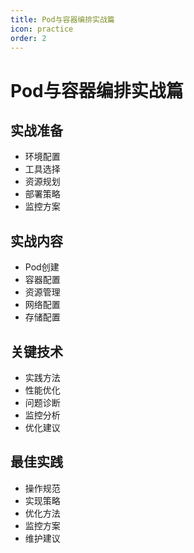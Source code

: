 ```yaml
---
title: Pod与容器编排实战篇
icon: practice
order: 2
---
```


# Pod与容器编排实战篇

## 实战准备
- 环境配置
- 工具选择
- 资源规划
- 部署策略
- 监控方案

## 实战内容
- Pod创建
- 容器配置
- 资源管理
- 网络配置
- 存储配置

## 关键技术
- 实践方法
- 性能优化
- 问题诊断
- 监控分析
- 优化建议

## 最佳实践
- 操作规范
- 实现策略
- 优化方法
- 监控方案
- 维护建议
